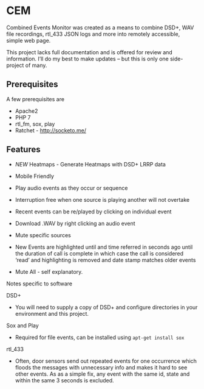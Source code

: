 # CEM

Combined Events Monitor was created as a means to combine DSD+, WAV file recordings, rtl_433 JSON logs and more into remotely accessible, simple web page.

This project lacks full documentation and is offered for review and information. I’ll do my best to make updates – but this is only one side-project of many.


## Prerequisites
A few prerequisites are 

- Apache2
- PHP 7
- rtl_fm, sox, play
- Ratchet - http://socketo.me/


## Features

- *NEW* Heatmaps - Generate Heatmaps with DSD+ LRRP data
- Mobile Friendly
- Play audio events as they occur or sequence
- Interruption free when one source is playing another will not overtake
- Recent events can be re/played by clicking on individual event
- Download .WAV by right clicking an audio event
- Mute specific sources
- New Events are highlighted until and time referred in seconds ago until the duration of call is complete in which case the call is considered ‘read’ and highlighting is removed and date stamp matches older events


- Mute All - self explanatory.
 

Notes specific to software

DSD+ 
- You will need to supply a copy of DSD+ and configure directories in your environment and this project.

Sox and Play 
- Required for file events, can be installed using `apt-get install sox`


rtl_433
- Often, door sensors send out repeated events for one occurrence which floods the messages with unnecessary info and makes it hard to see other events. As as a simple fix, any event with the same id, state and within the same 3 seconds is excluded.
